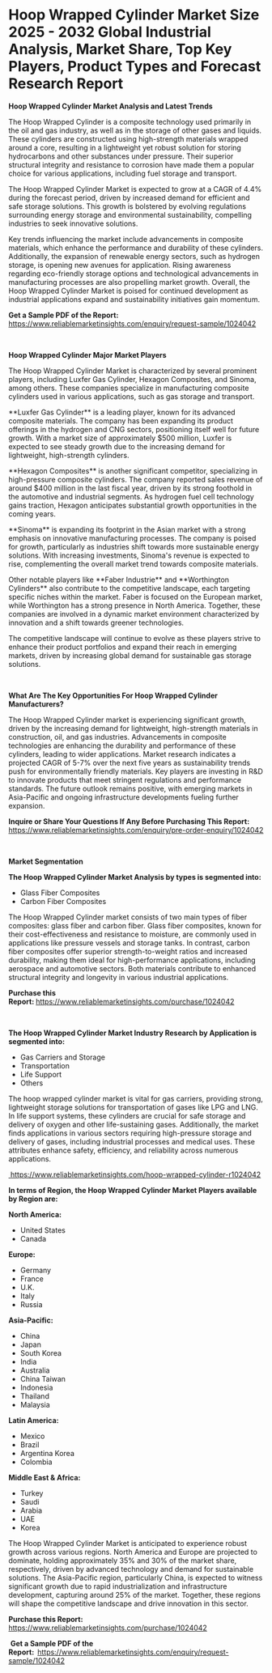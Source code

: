 <p><h1>Hoop Wrapped Cylinder Market Size 2025 - 2032 Global Industrial Analysis, Market Share, Top Key Players, Product Types and Forecast Research Report</h1></p><p><strong>Hoop Wrapped Cylinder Market Analysis and Latest Trends</strong></p>
<p><p>The Hoop Wrapped Cylinder is a composite technology used primarily in the oil and gas industry, as well as in the storage of other gases and liquids. These cylinders are constructed using high-strength materials wrapped around a core, resulting in a lightweight yet robust solution for storing hydrocarbons and other substances under pressure. Their superior structural integrity and resistance to corrosion have made them a popular choice for various applications, including fuel storage and transport.</p><p>The Hoop Wrapped Cylinder Market is expected to grow at a CAGR of 4.4% during the forecast period, driven by increased demand for efficient and safe storage solutions. This growth is bolstered by evolving regulations surrounding energy storage and environmental sustainability, compelling industries to seek innovative solutions. </p><p>Key trends influencing the market include advancements in composite materials, which enhance the performance and durability of these cylinders. Additionally, the expansion of renewable energy sectors, such as hydrogen storage, is opening new avenues for application. Rising awareness regarding eco-friendly storage options and technological advancements in manufacturing processes are also propelling market growth. Overall, the Hoop Wrapped Cylinder Market is poised for continued development as industrial applications expand and sustainability initiatives gain momentum.</p></p>
<p><strong>Get a Sample PDF of the Report:&nbsp;</strong> <a href="https://www.reliablemarketinsights.com/enquiry/request-sample/1024042?utm_campaign=1558&utm_medium=2&utm_source=Github&utm_content=ia&utm_term=18042025&utm_id=hoop-wrapped-cylinder">https://www.reliablemarketinsights.com/enquiry/request-sample/1024042</a></p>
<p>&nbsp;</p>
<p><strong>Hoop Wrapped Cylinder Major Market Players</strong></p>
<p><p>The Hoop Wrapped Cylinder Market is characterized by several prominent players, including Luxfer Gas Cylinder, Hexagon Composites, and Sinoma, among others. These companies specialize in manufacturing composite cylinders used in various applications, such as gas storage and transport.</p><p>**Luxfer Gas Cylinder** is a leading player, known for its advanced composite materials. The company has been expanding its product offerings in the hydrogen and CNG sectors, positioning itself well for future growth. With a market size of approximately $500 million, Luxfer is expected to see steady growth due to the increasing demand for lightweight, high-strength cylinders.</p><p>**Hexagon Composites** is another significant competitor, specializing in high-pressure composite cylinders. The company reported sales revenue of around $400 million in the last fiscal year, driven by its strong foothold in the automotive and industrial segments. As hydrogen fuel cell technology gains traction, Hexagon anticipates substantial growth opportunities in the coming years.</p><p>**Sinoma** is expanding its footprint in the Asian market with a strong emphasis on innovative manufacturing processes. The company is poised for growth, particularly as industries shift towards more sustainable energy solutions. With increasing investments, Sinoma's revenue is expected to rise, complementing the overall market trend towards composite materials.</p><p>Other notable players like **Faber Industrie** and **Worthington Cylinders** also contribute to the competitive landscape, each targeting specific niches within the market. Faber is focused on the European market, while Worthington has a strong presence in North America. Together, these companies are involved in a dynamic market environment characterized by innovation and a shift towards greener technologies.</p><p>The competitive landscape will continue to evolve as these players strive to enhance their product portfolios and expand their reach in emerging markets, driven by increasing global demand for sustainable gas storage solutions.</p></p>
<p>&nbsp;</p>
<p><strong>What Are The Key Opportunities For Hoop Wrapped Cylinder Manufacturers?</strong></p>
<p><p>The Hoop Wrapped Cylinder market is experiencing significant growth, driven by the increasing demand for lightweight, high-strength materials in construction, oil, and gas industries. Advancements in composite technologies are enhancing the durability and performance of these cylinders, leading to wider applications. Market research indicates a projected CAGR of 5-7% over the next five years as sustainability trends push for environmentally friendly materials. Key players are investing in R&D to innovate products that meet stringent regulations and performance standards. The future outlook remains positive, with emerging markets in Asia-Pacific and ongoing infrastructure developments fueling further expansion.</p></p>
<p><strong>Inquire or Share Your Questions If Any Before Purchasing This Report:</strong> <a href="https://www.reliablemarketinsights.com/enquiry/pre-order-enquiry/1024042?utm_campaign=1558&utm_medium=2&utm_source=Github&utm_content=ia&utm_term=18042025&utm_id=hoop-wrapped-cylinder">https://www.reliablemarketinsights.com/enquiry/pre-order-enquiry/1024042</a></p>
<p>&nbsp;</p>
<p><strong>Market Segmentation</strong></p>
<p><strong>The Hoop Wrapped Cylinder Market Analysis by types is segmented into:</strong></p>
<p><ul><li>Glass Fiber Composites</li><li>Carbon Fiber Composites</li></ul></p>
<p><p>The Hoop Wrapped Cylinder market consists of two main types of fiber composites: glass fiber and carbon fiber. Glass fiber composites, known for their cost-effectiveness and resistance to moisture, are commonly used in applications like pressure vessels and storage tanks. In contrast, carbon fiber composites offer superior strength-to-weight ratios and increased durability, making them ideal for high-performance applications, including aerospace and automotive sectors. Both materials contribute to enhanced structural integrity and longevity in various industrial applications.</p></p>
<p><strong>Purchase this Report:&nbsp;</strong><a href="https://www.reliablemarketinsights.com/purchase/1024042?utm_campaign=1558&utm_medium=2&utm_source=Github&utm_content=ia&utm_term=18042025&utm_id=hoop-wrapped-cylinder">https://www.reliablemarketinsights.com/purchase/1024042</a></p>
<p>&nbsp;</p>
<p><strong>The Hoop Wrapped Cylinder Market Industry Research by Application is segmented into:</strong></p>
<p><ul><li>Gas Carriers and Storage</li><li>Transportation</li><li>Life Support</li><li>Others</li></ul></p>
<p><p>The hoop wrapped cylinder market is vital for gas carriers, providing strong, lightweight storage solutions for transportation of gases like LPG and LNG. In life support systems, these cylinders are crucial for safe storage and delivery of oxygen and other life-sustaining gases. Additionally, the market finds applications in various sectors requiring high-pressure storage and delivery of gases, including industrial processes and medical uses. These attributes enhance safety, efficiency, and reliability across numerous applications.</p></p>
<p><a href="https://www.reliablemarketinsights.com/hoop-wrapped-cylinder-r1024042?utm_campaign=1558&utm_medium=2&utm_source=Github&utm_content=ia&utm_term=18042025&utm_id=hoop-wrapped-cylinder">&nbsp;https://www.reliablemarketinsights.com/hoop-wrapped-cylinder-r1024042</a></p>
<p><strong>In terms of Region, the Hoop Wrapped Cylinder Market Players available by Region are:</strong></p>
<p>
    <p> <strong> North America: </strong>
        <ul>
            <li>United States</li>
            <li>Canada</li>
        </ul>
        </p> 
    <p> <strong> Europe: </strong>
        <ul>
            <li>Germany</li>
            <li>France</li>
            <li>U.K.</li>
            <li>Italy</li>
            <li>Russia</li>
        </ul>
        </p> 
    <p> <strong> Asia-Pacific: </strong>
        <ul>
            <li>China</li>
            <li>Japan</li>
            <li>South Korea</li>
            <li>India</li>
            <li>Australia</li>
            <li>China Taiwan</li>
            <li>Indonesia</li>
            <li>Thailand</li>
            <li>Malaysia</li>
        </ul>
        </p> 
    <p> <strong> Latin America: </strong>
        <ul>
            <li>Mexico</li>
            <li>Brazil</li>
            <li>Argentina Korea</li>
            <li>Colombia</li>
        </ul>
        </p> 
    <p> <strong> Middle East & Africa: </strong>
        <ul>
            <li>Turkey</li>
            <li>Saudi</li>
            <li>Arabia</li>
            <li>UAE</li>
            <li>Korea</li>
        </ul>
    </p>
    </p>
<p><p>The Hoop Wrapped Cylinder Market is anticipated to experience robust growth across various regions. North America and Europe are projected to dominate, holding approximately 35% and 30% of the market share, respectively, driven by advanced technology and demand for sustainable solutions. The Asia-Pacific region, particularly China, is expected to witness significant growth due to rapid industrialization and infrastructure development, capturing around 25% of the market. Together, these regions will shape the competitive landscape and drive innovation in this sector.</p></p>
<p><strong>Purchase this Report: </strong><a href="https://www.reliablemarketinsights.com/purchase/1024042?utm_campaign=1558&utm_medium=2&utm_source=Github&utm_content=ia&utm_term=18042025&utm_id=hoop-wrapped-cylinder">https://www.reliablemarketinsights.com/purchase/1024042</a></p>
<p>&nbsp;<strong>Get a Sample PDF of the Report:&nbsp;&nbsp;</strong><a href="https://www.reliablemarketinsights.com/enquiry/request-sample/1024042?utm_campaign=1558&utm_medium=2&utm_source=Github&utm_content=ia&utm_term=18042025&utm_id=hoop-wrapped-cylinder">https://www.reliablemarketinsights.com/enquiry/request-sample/1024042</a></p>
<p><strong></strong></p>
<p><p></p><p></p><p></p></p>